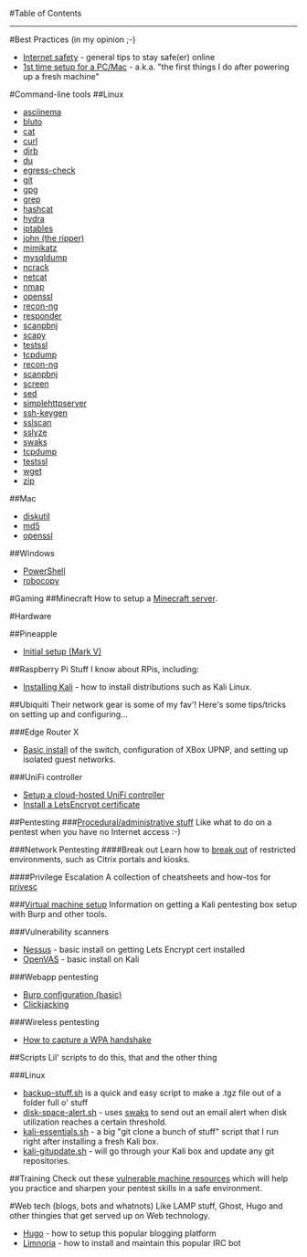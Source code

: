 #Table of Contents

---
#Best Practices (in my opinion ;-)
* [Internet safety](best-practices/internetsafety.md) - general tips to stay safe(er) online
* [1st time setup for a PC/Mac](best-practices/1sttimesetup.md) - a.k.a. "the first things I do after powering up a fresh machine"

#Command-line tools
##Linux

* [asciinema](cmdline/linux/asciinema.md)
* [bluto](cmdline/linux/bluto.md)
* [cat](cmdline/linux/cat.md)
* [curl](cmdline/linux/curl.md)
* [dirb](cmdline/linux/dirb.md)
* [du](cmdline/linux/du.md)
* [egress-check](cmdline/linux/egress-check.md)
* [git](cmdline/linux/git.md)
* [gpg](cmdline/linux/gpg.md)
* [grep](cmdline/linux/grep.md)
* [hashcat](cmdline/linux/hashcat.md)
* [hydra](cmdline/linux/hydra.md) 
* [iptables](cmdline/linux/iptables.md)
* [john (the ripper)](cmdline/linux/johntheripper.md)
* [mimikatz](cmdline/linux/mimikatz.md)
* [mysqldump](cmdline/linux/mysqldump.md)
* [ncrack](cmdline/linux/ncrack.md)
* [netcat](cmdline/linux/netcat.md)
* [nmap](cmdline/linux/nmap.md)
* [openssl](cmdline/linux/openssl.md)
* [recon-ng](cmdline/linux/recon-ng.md)
* [responder](cmdline/linux/responder.md)
* [scanpbnj](cmdline/linux/scanpbnj.md)
* [scapy](cmdline/linux/scapy.md)
* [testssl](cmdline/linux/testssl.md)
* [tcpdump](cmdline/linux/tcpdump.md)
* [recon-ng](cmdline/linux/recon-ng.md)
* [scanpbnj](cmdline/linux/scanpbnj.md)
* [screen](cmdline/linux/screen.md)
* [sed](cmdline/linux/sed.md)
* [simplehttpserver](cmdline/linux/simplehttpserver.md)
* [ssh-keygen](cmdline/linux/ssh-keygen.md)
* [sslscan](cmdline/linux/sslscan.md)
* [sslyze](cmdline/linux/sslyze.md)
* [swaks](cmdline/linux/swaks.md)
* [tcpdump](cmdline/linux/tcpdump.md)
* [testssl](cmdline/linux/testssl.md)
* [wget](cmdline/linux/wget.md)
* [zip](cmdline/linux/zip.md)
 
##Mac
* [diskutil](cmdline/mac/diskutil.md)
* [md5](cmdline/mac/md5.md)
* [openssl](cmdline/mac/openssl.md)


##Windows
* [PowerShell](cmdline/windows/powershell.md)
* [robocopy](cmdline/windows/robocopy.md)

#Gaming
##Minecraft
How to setup a [Minecraft server](gaming/minecraft.md).

#Hardware

##Pineapple
* [Initial setup (Mark V)](hardware/pineapple/pineapple.md)

##Raspberry Pi
Stuff I know about RPis, including:

* [Installing Kali](hardware/raspberrypi/install-kali.md) - how to install distributions such as Kali Linux.

##Ubiquiti 
Their network gear is some of my fav'! Here's some tips/tricks on setting up and configuring...

###Edge Router X
* [Basic install](hardware/ubiquiti/edgerouterx/erx.md) of the switch, configuration of XBox UPNP, and setting up isolated guest networks.

###UniFi controller
* [Setup a cloud-hosted UniFi controller](hardware/ubiquiti/unifi/install-hosted-unifi-controller)
* [Install a LetsEncrypt certificate](hardware/ubiquiti/unifi/install-lets-encrypt-cert.md)


##Pentesting
###[Procedural/administrative stuff](pentesting/admin/admin.md)
Like what to do on a pentest when you have no Internet access :-)

###Network Pentesting
####Break out
Learn how to [break out](pentesting/netpen/breakout.md) of restricted environments, such as Citrix portals and kiosks.

####Privilege Escalation
A collection of cheatsheets and how-tos for [privesc](pentesting/netpen/privesc.md)

###[Virtual machine setup](pentesting/vm-setup/vm-setup.md)
Information on getting a Kali pentesting box setup with Burp and other tools.

###Vulnerability scanners
* [Nessus](vulnerability-scanners/nessus.md) - basic install on getting Lets Encrypt cert installed
* [OpenVAS](vulnerability-scanners/openvas.md) - basic install on Kali

###Webapp pentesting
* [Burp configuration (basic)](pentesting/webapp/burp.md)
* [Clickjacking](pentesting/webapp/clickjacking.md)

###Wireless pentesting
* [How to capture a WPA handshake](pentesting/wireless/wpa.md)

##Scripts
Lil' scripts to do this, that and the other thing

###Linux

* [backup-stuff.sh](scripts/linux/backup-stuff.sh) is a quick and easy script to make a .tgz file out of a folder full o' stuff
* [disk-space-alert.sh](scripts/linux/disk-space-alert.sh) - uses [swaks](cmdline/linux/swaks.md) to send out an email alert when disk utilization reaches a certain threshold.
* [kali-essentials.sh](scripts/linux/kali-essentials.sh) - a big "git clone a bunch of stuff" script that I run right after installing a fresh Kali box.
* [kali-gitupdate.sh](scripts/linux/kali-gitupdate.sh) - will go through your Kali box and update any git repositories.


##Training
Check out these [vulnerable machine resources](pentesting/training/vulnerablemachines.md) which will help you practice and sharpen your pentest skills in a safe environment.

#Web tech (blogs, bots and whatnots)
Like LAMP stuff, Ghost, Hugo and other thingies that get served up on Web technology.

* [Hugo](web/hugo.md) - how to setup this popular blogging platform
* [Limnoria](web/limnoria.md) - how to install and maintain this popular IRC bot